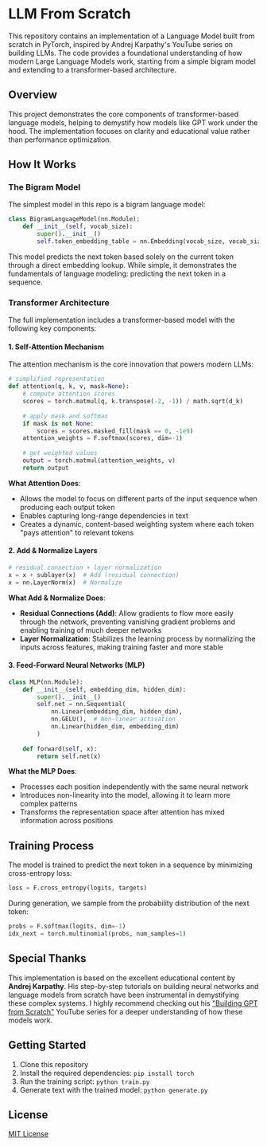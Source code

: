 # LLM From Scratch

This repository contains an implementation of a Language Model built from scratch in PyTorch, inspired by Andrej Karpathy's YouTube series on building LLMs. The code provides a foundational understanding of how modern Large Language Models work, starting from a simple bigram model and extending to a transformer-based architecture.

## Overview

This project demonstrates the core components of transformer-based language models, helping to demystify how models like GPT work under the hood. The implementation focuses on clarity and educational value rather than performance optimization.

## How It Works

### The Bigram Model

The simplest model in this repo is a bigram language model:

```python
class BigramLanguageModel(nn.Module):
    def __init__(self, vocab_size):
        super().__init__()
        self.token_embedding_table = nn.Embedding(vocab_size, vocab_size)
```

This model predicts the next token based solely on the current token through a direct embedding lookup. While simple, it demonstrates the fundamentals of language modeling: predicting the next token in a sequence.

### Transformer Architecture

The full implementation includes a transformer-based model with the following key components:

#### 1. Self-Attention Mechanism

The attention mechanism is the core innovation that powers modern LLMs:

```python
# simplified representation
def attention(q, k, v, mask=None):
    # compute attention scores
    scores = torch.matmul(q, k.transpose(-2, -1)) / math.sqrt(d_k)
    
    # apply mask and softmax
    if mask is not None:
        scores = scores.masked_fill(mask == 0, -1e9)
    attention_weights = F.softmax(scores, dim=-1)
    
    # get weighted values
    output = torch.matmul(attention_weights, v)
    return output
```

**What Attention Does**:
- Allows the model to focus on different parts of the input sequence when producing each output token
- Enables capturing long-range dependencies in text
- Creates a dynamic, content-based weighting system where each token "pays attention" to relevant tokens

#### 2. Add & Normalize Layers

```python
# residual connection + layer normalization
x = x + sublayer(x)  # Add (residual connection)
x = nn.LayerNorm(x)  # Normalize
```

**What Add & Normalize Does**:
- **Residual Connections (Add)**: Allow gradients to flow more easily through the network, preventing vanishing gradient problems and enabling training of much deeper networks
- **Layer Normalization**: Stabilizes the learning process by normalizing the inputs across features, making training faster and more stable

#### 3. Feed-Forward Neural Networks (MLP)

```python
class MLP(nn.Module):
    def __init__(self, embedding_dim, hidden_dim):
        super().__init__()
        self.net = nn.Sequential(
            nn.Linear(embedding_dim, hidden_dim),
            nn.GELU(),  # Non-linear activation
            nn.Linear(hidden_dim, embedding_dim)
        )
    
    def forward(self, x):
        return self.net(x)
```

**What the MLP Does**:
- Processes each position independently with the same neural network
- Introduces non-linearity into the model, allowing it to learn more complex patterns
- Transforms the representation space after attention has mixed information across positions

## Training Process

The model is trained to predict the next token in a sequence by minimizing cross-entropy loss:

```python
loss = F.cross_entropy(logits, targets)
```

During generation, we sample from the probability distribution of the next token:

```python
probs = F.softmax(logits, dim=-1)
idx_next = torch.multinomial(probs, num_samples=1)
```

## Special Thanks

This implementation is based on the excellent educational content by **Andrej Karpathy**. His step-by-step tutorials on building neural networks and language models from scratch have been instrumental in demystifying these complex systems. I highly recommend checking out his ["Building GPT from Scratch"](https://www.youtube.com/watch?v=kCc8FmEb1nY) YouTube series for a deeper understanding of how these models work.

## Getting Started

1. Clone this repository
2. Install the required dependencies: `pip install torch`
3. Run the training script: `python train.py`
4. Generate text with the trained model: `python generate.py`


## License

[MIT License](LICENSE)
